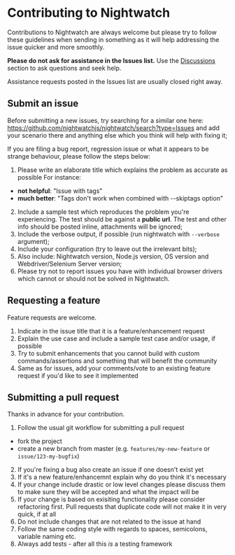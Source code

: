 # Contributing to Nightwatch

Contributions to Nightwatch are always welcome but please try to follow these guidelines when sending in something as it will help addressing the issue quicker and more smoothly.

__Please do not ask for assistance in the Issues list.__ Use the [Discussions](https://github.com/nightwatchjs/nightwatch/discussions) section to ask questions and seek help. 

Assistance requests posted in the Issues list are usually closed right away.

## Submit an issue

Before submitting a new issues, try searching for a similar one here: https://github.com/nightwatchjs/nightwatch/search?type=Issues and add your scenario there and anything else which you think will help with fixing it;
 
If you are filing a bug report, regression issue or what it appears to be strange behaviour, please follow the steps below:

1. Please write an elaborate title which explains the problem as accurate as possible
  For instance:
  - __not helpful__: "Issue with tags"
  - __much better__: "Tags don't work when combined with --skiptags option"
2. Include a sample test which reproduces the problem you're experiencing. The test should be against a **public url**. The test and other info should be posted inline, attachments will be ignored;
3. Include the verbose output, if possible (run nightwatch with `--verbose` argument);
4. Include your configuration (try to leave out the irrelevant bits);
5. Also include: Nightwatch version, Node.js version, OS version and Webdriver/Selenium Server version;
6. Please try not to report issues you have with individual browser drivers which cannot or should not be solved in Nightwatch.

## Requesting a feature
Feature requests are welcome. 

1. Indicate in the issue title that it is a feature/enhancement request
2. Explain the use case and include a sample test case and/or usage, if possible 
3. Try to submit enhancements that you cannot build with custom commands/assertions and something that will benefit the community
4. Same as for issues, add your comments/vote to an existing feature request if you'd like to see it implemented

## Submitting a pull request
Thanks in advance for your contribution.

1. Follow the usual git workflow for submitting a pull request
  
  * fork the project
  * create a new branch from master (e.g. `features/my-new-feature` or `issue/123-my-bugfix`)
2. If you're fixing a bug also create an issue if one doesn't exist yet
3. If it's a new feature/enhancemnt explain why do you think it's necessary
4. If your change include drastic or low level changes please discuss them to make sure they will be accepted and what the impact will be
5. If your change is based on exisiting functionality please consider refactoring first. Pull requests that duplicate code will not make it in very quick, if at all
6. Do not include changes that are not related to the issue at hand
6. Follow the same coding style with regards to spaces, semicolons, variable naming etc. 
7. Always add tests - after all this _is_ a testing framework


